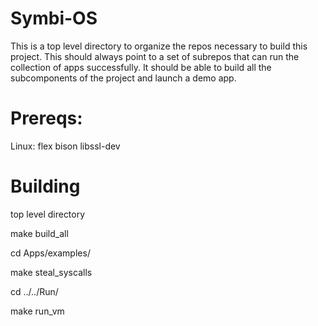 # Symbi-OS

This is a top level directory to organize the repos necessary to build this project. This should always point to a set of subrepos that can run the collection of apps successfully. It should be able to build all the subcomponents of the project and launch a demo app.

# Prereqs:

Linux:
flex bison libssl-dev 

# Building
top level directory

make build_all

cd Apps/examples/

make steal_syscalls

cd ../../Run/

make run_vm
